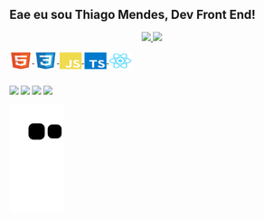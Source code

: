 ## Eae eu sou Thiago Mendes, Dev Front End!
<div align="center">
  <a href="https://github.com/thiagotmdev">
 <img height="170em" src="https://github-readme-stats.vercel.app/api?username=thiagotmdev&show_icons=true&theme=dracula&include_all_commits=true&count_private=true"/>
  <img height="160em" src="https://github-readme-stats.vercel.app/api/top-langs/?username=thiagotmdev&layout=compact&langs_count=7&theme=dracula"/>
</div>
<div style="display: inline_block"><br>
  <img align="center" alt="TMDEV-HTML" height="30" width="40" src="https://raw.githubusercontent.com/devicons/devicon/master/icons/html5/html5-original.svg">
  <img align="center" alt="TMDEV-CSS" height="30" width="40" src="https://raw.githubusercontent.com/devicons/devicon/master/icons/css3/css3-original.svg">
  <img align="center" alt="TMDEV-Js" height="30" width="40" src="https://raw.githubusercontent.com/devicons/devicon/master/icons/javascript/javascript-plain.svg">
  <img align="center" alt="TMDEV-Ts" height="30" width="40" src="https://raw.githubusercontent.com/devicons/devicon/master/icons/typescript/typescript-plain.svg">
  <img align="center" alt="TMDEV-React" height="30" width="40" src="https://raw.githubusercontent.com/devicons/devicon/master/icons/react/react-original.svg">
  
  
  ##
 
<div> 
  <a href="https://www.instagram.com/thiagomendes_dev" target="_blank"><img src="https://img.shields.io/badge/-Instagram-%23E4405F?style=for-the-badge&logo=instagram&logoColor=white" target="_blank"></a>
  <a href = "mailto:thiagomendes.dev@gmail.com"><img src="https://img.shields.io/badge/-Python-%23333?style=for-the-badge&logo=gmail&logoColor=white" target="_blank"></a>
  <a href = "mailto:thiagomendes.dev@gmail.com"><img src="https://img.shields.io/badge/-Gmail-%23333?style=for-the-badge&logo=gmail&logoColor=white" target="_blank"></a>
  <a href="https://www.linkedin.com/in/thiago-mendes-43534010b/" target="_blank"><img src="https://img.shields.io/badge/-LinkedIn-%230077B5?style=for-the-badge&logo=linkedin&logoColor=white" target="_blank"></a>
  
   ![Snake animation](https://github.com/thiagotmdev/thiagotmdev/blob/output/github-contribution-grid-snake.svg)
 </div>
